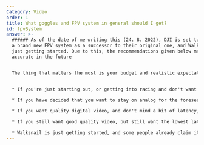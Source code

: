 ```yaml
---
Category: Video
order: 1
title: What goggles and FPV system in general should I get?
id: fpvSystem
answer: >-
  ###### As of the date of me writing this (24. 8. 2022), DJI is set to release
  a brand new FPV system as a successor to their original one, and Walksnail is
  just getting started. Due to this, the recommendations given below may not be
  accurate in the future


  The thing that matters the most is your budget and realistic expectations. You can get decent analog goggles as cheap as $80, but most digital systems start at over $400 just for the goggles, and then you still need an expensive camera + VTX along with it. Analog may seem low quality, but unless you really cheap out, it shouldn't bother you much


  * If you're just starting out, or getting into racing and don't want to spend much, you can get some cheaper analog goggles like the Eachine EV800D, or Skyzone Cobra S/X. They still provide all the needed features without being too expensive

  * If you have decided that you want to stay on analog for the foreseable future, or want to use a digital VRX like HDZero, you might want to get a good pair of slimline goggles. Fatshark Attitude V6, Skyzone 02o, and Eachine EV300o (just skyzone goggles re-branded) at the lower end, Skyzone 04L/04X, Orqa FPV.one goggles at the top end

  * If you want quality digital video, and don't mind a bit of latency, without question go to DJI Digital. They have some drawbacks, like a hard limit on the range (~13.5km IIRC), and limited support for Betaflight OSD, but both of these can be fixed with semi-official or unofficial firmware fixes for both Betaflight and the goggles themselves

  * If you still want good quality video, but still want the lowest latency, HDZero is the best option. The way the system works makes the video fall off much closer to analog than other digital systems, and since the video isn't compressed, you get very low latency as well

  * Walksnail is just getting started, and some people already claim it is comparable to, or better than DJI in some ways. But for other people (as of the time of writing, see above) it's supposedly unusable. Right now my only suggestion is to only buy it if you are willing to actively test and update the system with some bugs along the way
---
```

